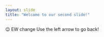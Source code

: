 ```yaml
---
layout: slide
title: "Welcome to our second slide!"
---
```

:wink: EW change
Use the left arrow to go back!
